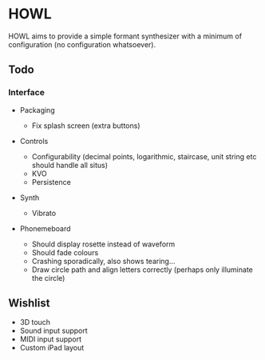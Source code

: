 # HOWL

HOWL aims to provide a simple formant synthesizer with a minimum of configuration (no configuration whatsoever).

## Todo

### Interface

- Packaging
    - Fix splash screen (extra buttons)

- Controls
    - Configurability (decimal points, logarithmic, staircase, unit string etc should handle all situs)
    - KVO
    - Persistence

- Synth
    - Vibrato

- Phonemeboard
    - Should display rosette instead of waveform
    - Should fade colours
    - Crashing sporadically, also shows tearing...
    - Draw circle path and align letters correctly (perhaps only illuminate the circle)

## Wishlist

- 3D touch
- Sound input support
- MIDI input support
- Custom iPad layout
